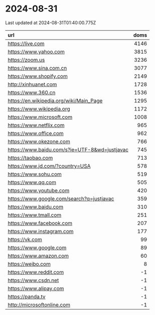 # 2024-08-31

<!-- BEGIN -->
Last updated at 2024-08-31T01:40:00.775Z

url | doms
:- | -:
https://live.com | 4146
https://www.yahoo.com | 3815
https://zoom.us | 3236
https://www.sina.com.cn | 3077
https://www.shopify.com | 2149
http://xinhuanet.com | 1728
https://www.360.cn | 1536
https://en.wikipedia.org/wiki/Main_Page | 1295
https://www.wikipedia.org | 1172
https://www.microsoft.com | 1008
https://www.netflix.com | 965
https://www.office.com | 962
https://www.okezone.com | 766
https://www.baidu.com/s?ie=UTF-8&wd=justjavac | 745
https://taobao.com | 713
https://www.jd.com/?country=USA | 578
https://www.sohu.com | 519
https://www.qq.com | 505
https://www.youtube.com | 420
https://www.google.com/search?q=justjavac | 359
https://www.baidu.com | 310
https://www.tmall.com | 251
https://www.facebook.com | 207
https://www.instagram.com | 177
https://vk.com | 99
https://www.google.com | 89
https://www.amazon.com | 60
https://weibo.com | 8
https://www.reddit.com | -1
https://www.csdn.net | -1
https://www.alipay.com | -1
https://panda.tv | -1
http://microsoftonline.com | -1
<!-- END -->
